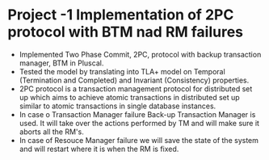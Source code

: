 # Project -1 Implementation of 2PC protocol with BTM nad RM failures

- Implemented Two Phase Commit, 2PC, protocol with backup transaction manager, BTM in Pluscal.
- Tested the model by translating into TLA+ model on Temporal (Termination and Completed) and Invariant (Consistency) properties.
- 2PC protocol is a transaction management protocol for distributed set up which aims to achieve atomic transactions in distributed set up similar to atomic transactions in single database instances.
- In case o Transaction Manager failure Back-up Transaction Manager is used. It will take over the actions performed by TM and will make sure it aborts all the RM's.
- In case of Resouce Manager failure we will save the state of the system and will restart where it is when the RM is fixed.

                           

